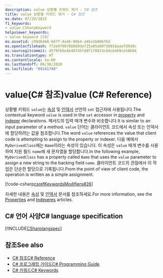 ```yaml
---
description: value 상황별 키워드 제거 - C# 참조
title: value 상황별 키워드 제거 - C# 참조
ms.date: 07/20/2015
f1_keywords:
- value_CSharpKeyword
helpviewer_keywords:
- value keyword [C#]
ms.assetid: c99d6468-687f-4a46-89b4-a95e1b00bf6d
ms.openlocfilehash: f72e9f097880d9de725a85a0973001baaefd9a9c
ms.sourcegitcommit: d579fb5e4b46745fd0f1f8874c94c6469ce58604
ms.translationtype: HT
ms.contentlocale: ko-KR
ms.lasthandoff: 08/30/2020
ms.locfileid: "89141740"
---
```

# <a name="value-c-reference"></a><span data-ttu-id="c6a9f-103">value(C# 참조)</span><span class="sxs-lookup"><span data-stu-id="c6a9f-103">value (C# Reference)</span></span>

<span data-ttu-id="c6a9f-104">상황별 키워드 `value`는 [속성](../../programming-guide/classes-and-structs/properties.md) 및 [인덱서](../../programming-guide/indexers/index.md) 선언의 `set` 접근자에 사용됩니다.</span><span class="sxs-lookup"><span data-stu-id="c6a9f-104">The contextual keyword `value` is used in the `set` accessor in [property](../../programming-guide/classes-and-structs/properties.md) and [indexer](../../programming-guide/indexers/index.md) declarations.</span></span> <span data-ttu-id="c6a9f-105">메서드의 입력 매개 변수와 비슷합니다.</span><span class="sxs-lookup"><span data-stu-id="c6a9f-105">It is similar to an input parameter of a method.</span></span> <span data-ttu-id="c6a9f-106">`value` 단어는 클라이언트 코드에서 속성 또는 인덱서에 할당하려는 값을 참조합니다.</span><span class="sxs-lookup"><span data-stu-id="c6a9f-106">The word `value` references the value that client code is attempting to assign to the property or indexer.</span></span> <span data-ttu-id="c6a9f-107">다음 예에서 `MyDerivedClass`에는 `Name`이라는 속성이 있습니다. 이 속성은 `value` 매개 변수를 사용하여 지원 필드 `name`에 새 문자열을 할당합니다.</span><span class="sxs-lookup"><span data-stu-id="c6a9f-107">In the following example, `MyDerivedClass` has a property called `Name` that uses the `value` parameter to assign a new string to the backing field `name`.</span></span> <span data-ttu-id="c6a9f-108">클라이언트 코드의 관점에서 이 작업은 단순한 할당으로 기록됩니다.</span><span class="sxs-lookup"><span data-stu-id="c6a9f-108">From the point of view of client code, the operation is written as a simple assignment.</span></span>

[!code-csharp[csrefKeywordsModifiers#26](~/samples/snippets/csharp/VS_Snippets_VBCSharp/csrefKeywordsModifiers/CS/csrefKeywordsModifiers.cs#26)]

<span data-ttu-id="c6a9f-109">자세한 내용은 [속성](../../programming-guide/classes-and-structs/properties.md) 및 [인덱서](../../programming-guide/indexers/index.md) 문서를 참조하세요.</span><span class="sxs-lookup"><span data-stu-id="c6a9f-109">For more information, see the [Properties](../../programming-guide/classes-and-structs/properties.md) and [Indexeres](../../programming-guide/indexers/index.md) articles.</span></span>

## <a name="c-language-specification"></a><span data-ttu-id="c6a9f-110">C# 언어 사양</span><span class="sxs-lookup"><span data-stu-id="c6a9f-110">C# language specification</span></span>

[!INCLUDE[CSharplangspec](~/includes/csharplangspec-md.md)]

## <a name="see-also"></a><span data-ttu-id="c6a9f-111">참조</span><span class="sxs-lookup"><span data-stu-id="c6a9f-111">See also</span></span>

- [<span data-ttu-id="c6a9f-112">C# 참조</span><span class="sxs-lookup"><span data-stu-id="c6a9f-112">C# Reference</span></span>](../index.md)
- [<span data-ttu-id="c6a9f-113">C# 프로그래밍 가이드</span><span class="sxs-lookup"><span data-stu-id="c6a9f-113">C# Programming Guide</span></span>](../../programming-guide/index.md)
- [<span data-ttu-id="c6a9f-114">C# 키워드</span><span class="sxs-lookup"><span data-stu-id="c6a9f-114">C# Keywords</span></span>](index.md)
